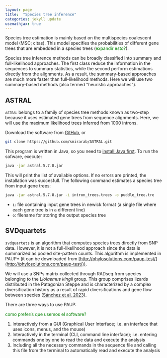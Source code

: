 ```yaml
---
layout: page
title:  "Species tree inference"
categories: jekyll update
usemathjax: true
---
```


Species tree estimation is mainly based on the multispecies coalescent model (MSC; citas). This model specifies the probabilities of different gene trees that are embedded in a species trees (<span style="color: green">expandir esto?</span>).

Species tree inference methods can be broadly classified into summary and full-likelihood approaches. The first class reduce the information in the sequences to summary statistics, while the second perform estimations directly from the alignments. As a result, the summary-based approaches are much more faster than full-likelihood methods. Here we will use two summary-based methods (also termed "heuristic approaches").

## ASTRAL

<span style="font-variant: small-caps;">astral</span> belongs to a family of species tree methods known as two-step because it uses estimated gene trees from sequence alignments. Here, we will use the maximum likelihood trees inferred from 1000 introns.

Download the software from [GitHub](https://github.com/smirarab/ASTRAL/archive/refs/heads/master.zip), or

```sh
git clone https://github.com/smirarab/ASTRAL.git
```

This program is written in Java, so you need to [install Java first](https://www.java.com/en/download/help/download_options.html). To run the sofware, execute:

```sh
java -jar astral.5.7.8.jar
```

This will print the list of available options. If no errors are printed, the installation was succesfull. The following command estimates a species tree from input gene trees:

```sh
java -jar astral.5.7.8.jar -i intron_trees.trees -o puddle_tree.tre
```

- `i`: file containing input gene trees in newick format (a single file where each gene tree is in a different line)
- `o`: filename for storing the output species tree


## SVDquartets

`svdquartets` is an algorithm that computes species trees directly from SNP data. However, it is not a full-likelihood approach since the data is summarized as pooled site-pattern counts. This algorithm is implemented in <span style="font-variant: small-caps;">PAUP*</span> (it can be downloaded from [http://phylosolutions.com/paup-test/](http://phylosolutions.com/paup-test/)).

We will use a SNPs matrix collected through RADseq from species belonging to the *Liolaemus kingii* group. This group comprises lizards distributed in the Patagonian Steppe and is characterized by a complex diversification history as a result of rapid diversifications and gene flow between species ([Sánchez et al. 2023](https://doi.org/10.1093/sysbio/syad019)).

There are three ways to use PAUP: 

<span style="color: green">como preferís que usemos el software?</span>

1. Interactively from a GUI (Graphical User Interface; i.e. an interface that uses icons, menus, and the mouse)
2. Interactively in the terminal (CLI, command line interface); i.e. entering commands one by one to read the data and execute the analysis
3. Including all the necessary commands in the sequence file and calling this file from the terminal to automatically read and execute the analysis


